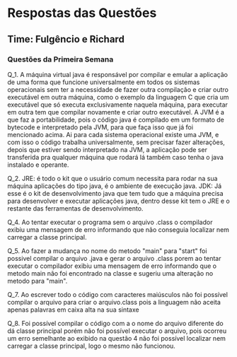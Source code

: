 # Respostas das Questões
## Time: Fulgêncio e Richard

### Questões da Primeira Semana

Q_1. A máquina virtual java é responsável por compilar e emular a aplicação de uma forma que funcione universalmente em todos os sistemas operacionais sem ter a necessidade de fazer outra compilação e criar outro executável em outra máquina, como o exemplo da linguagem C que cria um executável que só executa exclusivamente naquela máquina, para executar em outra tem que compilar novamente e criar outro executável. A JVM é a que faz a portabilidade, pois o código java é compilado em um formato de bytecode e interpretado pela JVM, para que faça isso que já foi mencionado acima. Ai para cada sistema operacional existe uma JVM, e com isso o código trabalha universalmente, sem precisar fazer alterações, depois que estiver sendo interpretado na JVM, a aplicação pode ser transferida pra qualquer máquina que rodará lá também caso tenha o java instalado e operante.

Q_2.
JRE: é todo o kit que o usuário comum necessita para rodar na sua máquina aplicações do tipo   java, é o ambiente de execução java.
JDK: Já esse é o kit de desenvolvimento java que tem tudo que a máquina precisa para desenvolver e executar aplicações java, dentro desse kit tem o JRE e o restante das ferramentas de desenvolvimento.

Q_4. Ao tentar executar o programa sem o arquivo .class o compilador exibiu uma mensagem de erro informando que não conseguia localizar nem carregar
a classe principal.

Q_5. Ao fazer a mudança no nome do metodo "main" para "start" foi possivel compilar o arquivo .java e gerar o arquivo .class porem ao tentar executar
o compilador exibiu uma mensagem de erro informando que o metodo main não foi encontrado na classe e sugeriu uma alteração no metodo para "main".

Q_7. Ao escrever todo o código com caracteres maiúsculos não foi possível compilar o arquivo para criar o arquivo.class pois a linguagem não aceita apenas palavras em caixa alta na sua sintaxe

Q_8. Foi possível compilar o código com a o nome do arquivo diferente do dá classe principal porém não foi possível executar o arquivo, pois ocorreu um erro semelhante ao exibido na questão 4 não foi possível localizar nem carregar a classe principal, logo o mesmo não funcionou.
